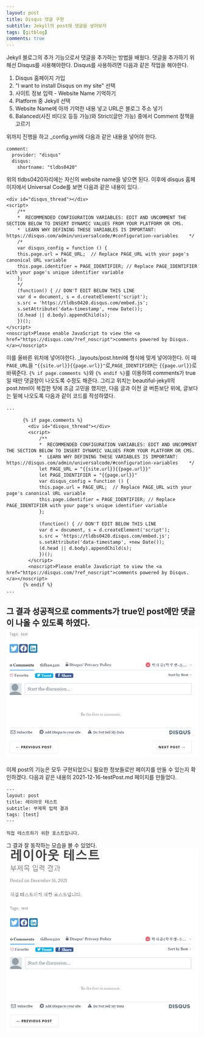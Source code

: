 ```yaml
---
layout: post
title: Disqus 댓글 구현
subtitle: Jekyll의 post에 댓글을 넣어보자
tags: [gitblog]
comments: true
---
```

Jekyll 블로그의 추가 기능으로서 댓글을 추가하는 방법을 배웠다. 댓글을 추가하기 위해선 Disqus를 사용해야한다. Disqus를 사용하려면 다음과 같은 작업을 해야한다.
1. Disqus 홈페이지 가입
2. "I want to install Disqus on my site" 선택
3. 사이트 정보 입력 - Website Name 기억하기
4. Platform 중 Jekyll 선택
5. Website Name에 아까 기억한 내용 넣고 URL은 블로그 주소 넣기
6. Balanced(사진 비디오 등등 가능)와 Strict(글만 가능) 중에서 Comment 정책을 고르기

위까지 진행을 하고 _config.yml에 다음과 같은 내용을 넣어야 한다.
```
comment:
  provider: "disqus"
  disqus:
    shortname: "tldbs0420"
```
위의 tldbs0420자리에는 자신의 website name을 넣으면 된다. 이후에 disqus 홈페이지에서 Universal Code를 보면 다음과 같은 내용이 있다.
```
<div id="disqus_thread"></div>
<script>
    /**
    *  RECOMMENDED CONFIGURATION VARIABLES: EDIT AND UNCOMMENT THE SECTION BELOW TO INSERT DYNAMIC VALUES FROM YOUR PLATFORM OR CMS.
    *  LEARN WHY DEFINING THESE VARIABLES IS IMPORTANT: https://disqus.com/admin/universalcode/#configuration-variables    */
    /*
    var disqus_config = function () {
    this.page.url = PAGE_URL;  // Replace PAGE_URL with your page's canonical URL variable
    this.page.identifier = PAGE_IDENTIFIER; // Replace PAGE_IDENTIFIER with your page's unique identifier variable
    };
    */
    (function() { // DON'T EDIT BELOW THIS LINE
    var d = document, s = d.createElement('script');
    s.src = 'https://tldbs0420.disqus.com/embed.js';
    s.setAttribute('data-timestamp', +new Date());
    (d.head || d.body).appendChild(s);
    })();
</script>
<noscript>Please enable JavaScript to view the <a href="https://disqus.com/?ref_noscript">comments powered by Disqus.</a></noscript>
```
이를 올바른 위치에 넣어야한다. _layouts/post.html에 형식에 맞게 넣어야한다. 이 때 `PAGE_URL`을 `"{{site.url}}{{page.url}}"`로,`PAGE_IDENTIFIER`는 `{{page.url}}`로 바꿔준다. `{% if page.comments %}`와 `{% endif %}`를 이용하여 comments가 true 일 때만 댓글창이 나오도록 수정도 해준다. 그리고 위치는 beautiful-jekyll의 post.html이 복잡한 탓에 조금 고민을 했지만, 다음 글과 이전 글 버튼보단 위에, 글보다는 밑에 나오도록 다음과 같이 코드를 작성하였다.
```
...
      
      {% if page.comments %}
        <div id="disqus_thread"></div>
        <script>
            /**
            *  RECOMMENDED CONFIGURATION VARIABLES: EDIT AND UNCOMMENT THE SECTION BELOW TO INSERT DYNAMIC VALUES FROM YOUR PLATFORM OR CMS.
            *  LEARN WHY DEFINING THESE VARIABLES IS IMPORTANT: https://disqus.com/admin/universalcode/#configuration-variables    */
            let PAGE_URL = "{{site.url}}{{page.url}}"
            let PAGE_IDENTIFIER = "{{page.url}}"
            var disqus_config = function () {
            this.page.url = PAGE_URL;  // Replace PAGE_URL with your page's canonical URL variable
            this.page.identifier = PAGE_IDENTIFIER; // Replace PAGE_IDENTIFIER with your page's unique identifier variable
            };
            
            (function() { // DON'T EDIT BELOW THIS LINE
            var d = document, s = d.createElement('script');
            s.src = 'https://tldbs0420.disqus.com/embed.js';
            s.setAttribute('data-timestamp', +new Date());
            (d.head || d.body).appendChild(s);
            })();
        </script>
        <noscript>Please enable JavaScript to view the <a href="https://disqus.com/?ref_noscript">comments powered by Disqus.</a></noscript>
      {% endif %}
...
```
그 결과 성공적으로 comments가 true인 post에만 댓글이 나올 수 있도록 하였다.
![comment](./assets/img/comment.png)
---
이제 post의 기능은 모두 구현되었으니 필요한 정보들로만 페이지를 만들 수 있는지 확인하겠다. 다음과 같은 내용의 2021-12-16-testPost.md 페이지를 만들었다.
```
---
layout: post
title: 레이아웃 테스트
subtitle: 부제목 입력 결과
tags: [test]
---

직접 테스트하기 위한 포스트입니다.
```
그 결과 잘 동작하는 모습을 볼 수 있었다.
![postfinal](./assets/img/postfinal.PNG)
